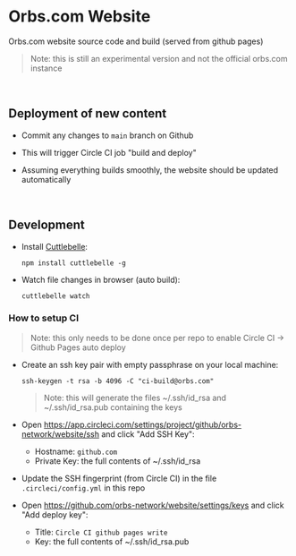 # Orbs.com Website

Orbs.com website source code and build (served from github pages)

> Note: this is still an experimental version and not the official orbs.com instance

&nbsp;

## Deployment of new content

* Commit any changes to `main` branch on Github

* This will trigger Circle CI job "build and deploy"

* Assuming everything builds smoothly, the website should be updated automatically

&nbsp;

## Development

* Install [Cuttlebelle](https://cuttlebelle.com/):

  ```
  npm install cuttlebelle -g
  ```

* Watch file changes in browser (auto build):

  ```
  cuttlebelle watch
  ```

### How to setup CI

> Note: this only needs to be done once per repo to enable Circle CI -> Github Pages auto deploy

* Create an ssh key pair with empty passphrase on your local machine:

  ```
  ssh-keygen -t rsa -b 4096 -C "ci-build@orbs.com"
  ```

  > Note: this will generate the files ~/.ssh/id_rsa and ~/.ssh/id_rsa.pub containing the keys

* Open https://app.circleci.com/settings/project/github/orbs-network/website/ssh and click "Add SSH Key":
  * Hostname: `github.com`
  * Private Key: the full contents of ~/.ssh/id_rsa

* Update the SSH fingerprint (from Circle CI) in the file `.circleci/config.yml` in this repo

* Open https://github.com/orbs-network/website/settings/keys and click "Add deploy key":
  * Title: `Circle CI github pages write`
  * Key: the full contents of ~/.ssh/id_rsa.pub
